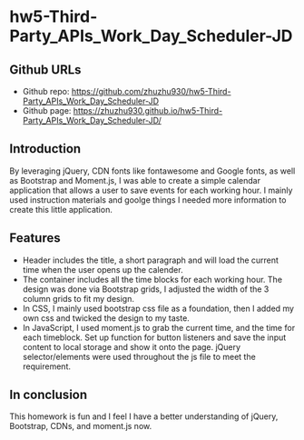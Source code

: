 # hw5-Third-Party_APIs_Work_Day_Scheduler-JD

## Github URLs

- Github repo: https://github.com/zhuzhu930/hw5-Third-Party_APIs_Work_Day_Scheduler-JD
- Github page: https://zhuzhu930.github.io/hw5-Third-Party_APIs_Work_Day_Scheduler-JD/

## Introduction

By leveraging jQuery, CDN fonts like fontawesome and Google fonts, as well as Bootstrap and Moment.js, I was able to create a simple calendar application that allows a user to save events for each working hour.
I mainly used instruction materials and goolge things I needed more information to create this little application.

## Features

- Header includes the title, a short paragraph and will load the current time when the user opens up the calender.
- The container includes all the time blocks for each working hour. The design was done via Bootstrap grids, I adjusted the width of the 3 column grids to fit my design.
- In CSS, I mainly used bootstrap css file as a foundation, then I added my own css and twicked the design to my taste.
- In JavaScript, I used moment.js to grab the current time, and the time for each timeblock. Set up function for button listeners and save the input content to local storage and show it onto the page. jQuery selector/elements were used throughout the js file to meet the requirement.

## In conclusion

This homework is fun and I feel I have a better understanding of jQuery, Bootstrap, CDNs, and moment.js now.
